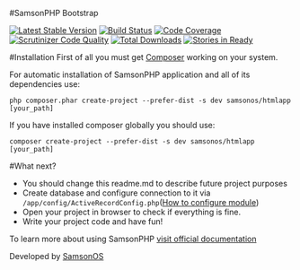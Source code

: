#SamsonPHP Bootstrap

[![Latest Stable Version](https://poser.pugx.org/samsonos/htmlappv/stable.svg)](https://packagist.org/packages/samsonos/htmlapp)
[![Build Status](https://scrutinizer-ci.com/g/samsonos/htmlappbadges/build.png?b=master)](https://scrutinizer-ci.com/g/samsonos/htmlappbuild-status/master)
[![Code Coverage](https://scrutinizer-ci.com/g/samsonos/htmlappbadges/coverage.png?b=master)](https://scrutinizer-ci.com/g/samsonos/htmlapp?branch=master)
[![Scrutinizer Code Quality](https://scrutinizer-ci.com/g/samsonos/htmlappbadges/quality-score.png?b=master)](https://scrutinizer-ci.com/g/samsonos/htmlapp?branch=master) 
[![Total Downloads](https://poser.pugx.org/samsonos/htmlappdownloads.svg)](https://packagist.org/packages/samsonos/htmlapp)
[![Stories in Ready](https://badge.waffle.io/samsonos/htmlapp.png?label=ready&title=Ready)](https://waffle.io/samsonos/htmlapp)


#Installation
First of all you must get [Composer](http://getcomposer.org) working on your system.

For automatic installation of SamsonPHP application and all of its dependencies use:
```shell
php composer.phar create-project --prefer-dist -s dev samsonos/htmlapp [your_path]
``` 

If you have installed composer globally you should use: 
```shell
composer create-project --prefer-dist -s dev samsonos/htmlapp [your_path]
```

#What next?
* You should change this readme.md to describe future project purposes
* Create database and configure connection to it via ```/app/config/ActiveRecordConfig.php```([How to configure module](https://github.com/samsonphp/config))
* Open your project in browser to check if everything is fine.
* Write your project code and have fun!

To learn more about using SamsonPHP [visit official documentation](http://samsonphp.com)

Developed by [SamsonOS](http://samsonos.com/)
